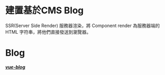 
# 建置基於CMS Blog 
SSR(Server Side Render) 服務器渲染，將 Component render 為服務器端的 HTML 字符串，將他們直接發送到瀏覽器。

# Blog
***[vue-blog](http://59.110.107.30/ "blog")***
